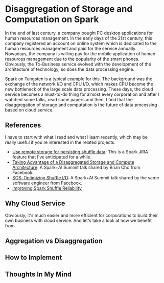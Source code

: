 # Disaggregation of Storage and Computation on Spark

In the end of last century, a company bought PC desktop applications for human resources management. In the early days of the 21st century, this company registered an account on online system which is dedicated to the human resources management and paid for the service annually. Nowadays, the company is willing pay for the mobile application of human resources management due to the popularity of the smart phones. Obviously, the To-Business service evolved with the development of the architecture of technology, so does the data processing engine.  


Spark on Tungsten is a typical example for this. The background was the exchange of the network I/O and CPU I/O, which makes CPU become the new bottleneck of the large scale data processing. These days, the cloud service becomes a must-to-do thing for almost every corporation and after I watched some talks, read some papers and then, I find that the disaggregation of storage and computation is the future of data processing based on cloud service.   


## References

I have to start with what I read and what I learn recently, which may be really useful if you're interested in the related projects.

* [Use remote storage for persisting shuffle data](https://issues.apache.org/jira/browse/SPARK-25299): This is a Spark JIRA feature that I've anticipated for a while.
* [Taking Advantage of a Disaggregated Storage and Compute Architecture](https://databricks.com/session/taking-advantage-of-a-disaggregated-storage-and-compute-architecture): A Spark+AI Summit talk shared by Brian Cho from Facebook.
* [SOS: Optimizing Shuffle I/O](https://databricks.com/session/sos-optimizing-shuffle-i-o): A Spark+AI Summit talk shared by the same software engineer from Facebook.
* [Improving Spark Shuffle Reliability](https://docs.google.com/document/d/1uCkzGGVG17oGC6BJ75TpzLAZNorvrAU3FRd2X-rVHSM/edit#heading=h.btqugnmt2h40)

## Why Cloud Service

Obviously, it's much easier and more efficient for corporations to build their own business with cloud service. And let's take a look at how we benefit from 

## Aggregation vs Disaggregation

## How to Implement


## Thoughts In My Mind
